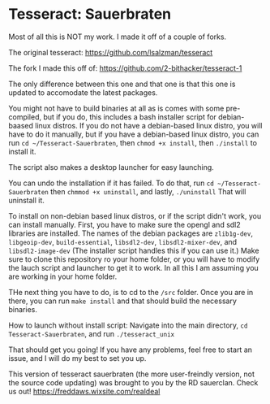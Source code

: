 # Tesseract: Sauerbraten

Most of all this is NOT my work.  I made it off of a couple of forks.

The original tesseract: https://github.com/lsalzman/tesseract

The fork I made this off of: https://github.com/2-bithacker/tesseract-1

The only difference between this one and that one is that this one is updated to accomodate the latest packages.

You might not have to build binaries at all as is comes with some pre-compiled, but if you do, this includes a bash installer script for debian-baased linux distros.  If you do not have a debian-based linux distro, you will have to do it manually, but if you have a debian-based linux distro, you can run `cd ~/Tesseract-Sauerbraten`, then `chmod +x install`, then `./install` to install it.

The script also makes a desktop launcher for easy launching.

You can undo the installation if it has failed.  To do that, run `cd ~/Tesseract-Sauerbraten` then `chmmod +x uninstall`, and lastly, `./uninstall` That will uninstall it.

To install on non-debian based linux distros, or if the script didn't work, you can install manually.  First, you have to make sure the opengl and sdl2 libraries are installed.  The names of the debian packages are `zlib1g-dev`, `libgeoip-dev`, `build-essential`, `libsdl2-dev`, `libsdl2-mixer-dev`, and `libsdl2-image-dev`  (The installer script handles this if you can use it.)  Make sure to clone this repository ro your home folder, or you will have to modify the lauch script and launcher to get it to work.  In all this I am assuming you are working in your home folder.

THe next thing you have to do, is to cd to the `/src` folder.  Once you are in there, you can run `make install` and that should build the necessary binaries.

How to launch without install script:  Navigate into the main directory, `cd Tesseract-Sauerbraten`, and run `./tesseract_unix`

That should get you going!  If you have any problems, feel free to start an issue, and I will do my best to set you up.

This version of tesseract sauerbraten (the more user-freindly version, not the source code updating) was brought to you by the RD sauerclan.  Check us out!  https://freddaws.wixsite.com/realdeal
